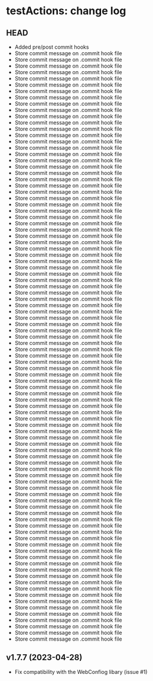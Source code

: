 testActions: change log
=======================


HEAD
----

* Added pre/post commit hooks
* Store commit message on .commit hook file
* Store commit message on .commit hook file
* Store commit message on .commit hook file
* Store commit message on .commit hook file
* Store commit message on .commit hook file
* Store commit message on .commit hook file
* Store commit message on .commit hook file
* Store commit message on .commit hook file
* Store commit message on .commit hook file
* Store commit message on .commit hook file
* Store commit message on .commit hook file
* Store commit message on .commit hook file
* Store commit message on .commit hook file
* Store commit message on .commit hook file
* Store commit message on .commit hook file
* Store commit message on .commit hook file
* Store commit message on .commit hook file
* Store commit message on .commit hook file
* Store commit message on .commit hook file
* Store commit message on .commit hook file
* Store commit message on .commit hook file
* Store commit message on .commit hook file
* Store commit message on .commit hook file
* Store commit message on .commit hook file
* Store commit message on .commit hook file
* Store commit message on .commit hook file
* Store commit message on .commit hook file
* Store commit message on .commit hook file
* Store commit message on .commit hook file
* Store commit message on .commit hook file
* Store commit message on .commit hook file
* Store commit message on .commit hook file
* Store commit message on .commit hook file
* Store commit message on .commit hook file
* Store commit message on .commit hook file
* Store commit message on .commit hook file
* Store commit message on .commit hook file
* Store commit message on .commit hook file
* Store commit message on .commit hook file
* Store commit message on .commit hook file
* Store commit message on .commit hook file
* Store commit message on .commit hook file
* Store commit message on .commit hook file
* Store commit message on .commit hook file
* Store commit message on .commit hook file
* Store commit message on .commit hook file
* Store commit message on .commit hook file
* Store commit message on .commit hook file
* Store commit message on .commit hook file
* Store commit message on .commit hook file
* Store commit message on .commit hook file
* Store commit message on .commit hook file
* Store commit message on .commit hook file
* Store commit message on .commit hook file
* Store commit message on .commit hook file
* Store commit message on .commit hook file
* Store commit message on .commit hook file
* Store commit message on .commit hook file
* Store commit message on .commit hook file
* Store commit message on .commit hook file
* Store commit message on .commit hook file
* Store commit message on .commit hook file
* Store commit message on .commit hook file
* Store commit message on .commit hook file
* Store commit message on .commit hook file
* Store commit message on .commit hook file
* Store commit message on .commit hook file
* Store commit message on .commit hook file
* Store commit message on .commit hook file
* Store commit message on .commit hook file
* Store commit message on .commit hook file
* Store commit message on .commit hook file
* Store commit message on .commit hook file
* Store commit message on .commit hook file
* Store commit message on .commit hook file
* Store commit message on .commit hook file
* Store commit message on .commit hook file
* Store commit message on .commit hook file
* Store commit message on .commit hook file
* Store commit message on .commit hook file
* Store commit message on .commit hook file
* Store commit message on .commit hook file
* Store commit message on .commit hook file
* Store commit message on .commit hook file
* Store commit message on .commit hook file
* Store commit message on .commit hook file
* Store commit message on .commit hook file
* Store commit message on .commit hook file
* Store commit message on .commit hook file
* Store commit message on .commit hook file
* Store commit message on .commit hook file
* Store commit message on .commit hook file
* Store commit message on .commit hook file
* Store commit message on .commit hook file

v1.7.7 (2023-04-28)
------

* Fix compatibility with the WebConfiog libary (issue #1)
